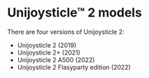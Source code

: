# Unijoysticle™ 2 models

There are four versions of Unijoysticle 2:

* Unijoysticle 2 (2019)
* Unijoysticle 2+ (2021)
* Unijoysticle 2 A500 (2022)
* Unijoysticle 2 Flasyparty edition (2022)